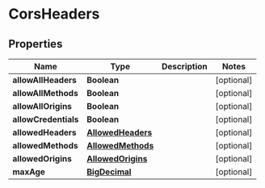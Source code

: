 # CorsHeaders

## Properties
Name | Type | Description | Notes
------------ | ------------- | ------------- | -------------
**allowAllHeaders** | **Boolean** |  |  [optional]
**allowAllMethods** | **Boolean** |  |  [optional]
**allowAllOrigins** | **Boolean** |  |  [optional]
**allowCredentials** | **Boolean** |  |  [optional]
**allowedHeaders** | [**AllowedHeaders**](AllowedHeaders.md) |  |  [optional]
**allowedMethods** | [**AllowedMethods**](AllowedMethods.md) |  |  [optional]
**allowedOrigins** | [**AllowedOrigins**](AllowedOrigins.md) |  |  [optional]
**maxAge** | [**BigDecimal**](BigDecimal.md) |  |  [optional]
